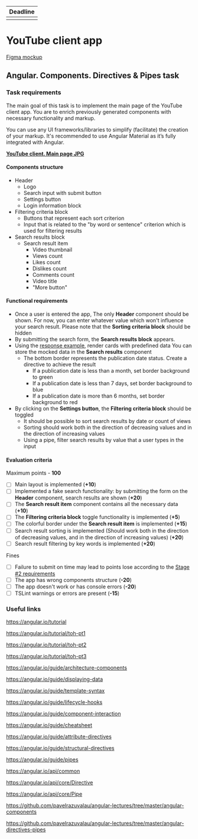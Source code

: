 | Deadline         |
|------------------|
|                  |

# YouTube client app

[Figma mockup](https://www.figma.com/file/tS3Zqk138yXUmRxSWKDv4r/YouTube-client?node-id=0%3A1)

## Angular. Components. Directives & Pipes task

### Task requirements
The main goal of this task is to implement the main page of the YouTube client app.
You are to enrich previously generated components with necessary functionality and markup.

You can use any UI frameworks/libraries to simplify (facilitate) the creation of your markup. It's recommended to use Angular Material as it’s fully integrated with Angular.

**[YouTube client. Main page JPG](https://github.com/rolling-scopes-school/tasks/blob/master/tasks/angular/main.jpg)**

#### Components structure
- Header
    - Logo
    - Search input with submit button
    - Settings button
    - Login information block
- Filtering criteria block
    - Buttons that represent each sort criterion
    - Input that is related to the "by word or sentence" criterion which is used for filtering results
- Search results block
    - Search result item
        - Video thumbnail
        - Views count
        - Likes count
        - Dislikes count
        - Comments count
        - Video title
        - "More button"

#### Functional requirements
- Once a user is entered the app, The only **Header** component should be shown.
For now, you can enter whatever value which won't influence your search result.
Please note that the **Sorting criteria block** should be hidden
- By submitting the search form, the **Search results block** appears.
- Using the [response example](https://github.com/rolling-scopes-school/tasks/blob/master/tasks/angular/response.json), render cards with predefined data
    You can store the mocked data in the **Search results** component
    - The bottom border represents the publication date status. Create a directive to achieve the result
        - If a publication date is less than a month, set border background to green
        - If a publication date is less than 7 days, set border background to blue
        - If a publication date is more than 6 months, set border background to red
- By clicking on the **Settings button**, the **Filtering criteria block** should be toggled
    - It should be possible to sort search results by date or count of views
    - Sorting should work both in the direction of decreasing values and in the direction of increasing values
    - Using a pipe, filter search results by value that a user types in the input

#### Evaluation criteria
Maximum points - **100**

- [ ] Main layout is implemented (**+10**)
- [ ] Implemented a fake search functionality: by submitting the form on the **Header** component, search results are shown (**+20**)
- [ ] The **Search result item** component contains all the necessary data (**+10**)
- [ ] The **Filtering criteria block** toggle functionality is implemented (**+5**)
- [ ] The colorful border under the **Search result item** is implemented (**+15**)
- [ ] Search result sorting is implemented (Should work both in the direction of decreasing values, and in the direction of increasing values) (**+20**)
- [ ] Search result filtering by key words is implemented (**+20**)

Fines
- [ ] Failure to submit on time may lead to points lose according to the [Stage #2 requirements](https://docs.rs.school/#/stage2?id=%d0%94%d0%b5%d0%b4%d0%bb%d0%b0%d0%b9%d0%bd%d1%8b)
- [ ] The app has wrong components structure (**-20**)
- [ ] The app doesn't work or has console errors (**-20**)
- [ ] TSLint warnings or errors are present (**-15**)

### Useful links
https://angular.io/tutorial

https://angular.io/tutorial/toh-pt1

https://angular.io/tutorial/toh-pt2

https://angular.io/tutorial/toh-pt3

https://angular.io/guide/architecture-components

https://angular.io/guide/displaying-data

https://angular.io/guide/template-syntax

https://angular.io/guide/lifecycle-hooks

https://angular.io/guide/component-interaction

https://angular.io/guide/cheatsheet

https://angular.io/guide/attribute-directives

https://angular.io/guide/structural-directives

https://angular.io/guide/pipes

https://angular.io/api/common

https://angular.io/api/core/Directive

https://angular.io/api/core/Pipe

https://github.com/pavelrazuvalau/angular-lectures/tree/master/angular-components

https://github.com/pavelrazuvalau/angular-lectures/tree/master/angular-directives-pipes
